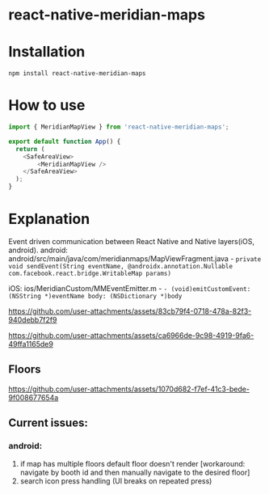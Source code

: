 # react-native-meridian-maps

# Installation
```
npm install react-native-meridian-maps
```

# How to use
```js
import { MeridianMapView } from 'react-native-meridian-maps';

export default function App() {
  return (
    <SafeAreaView>
        <MeridianMapView />
    </SafeAreaView>
  );
}
```

# Explanation
Event driven communication between React Native and Native layers(iOS, android).
android: android/src/main/java/com/meridianmaps/MapViewFragment.java - `private void sendEvent(String eventName, @androidx.annotation.Nullable com.facebook.react.bridge.WritableMap params)`

iOS: ios/MeridianCustom/MMEventEmitter.m - `- (void)emitCustomEvent: (NSString *)eventName body: (NSDictionary *)body`


https://github.com/user-attachments/assets/83cb79f4-0718-478a-82f3-940debb7f2f9


https://github.com/user-attachments/assets/ca6966de-9c98-4919-9fa6-49ffa1165de9 



## Floors

https://github.com/user-attachments/assets/1070d682-f7ef-41c3-bede-9f008677654a

## Current issues:
### android:
1. if map has multiple floors default floor doesn't render [workaround: navigate by booth id and then manually navigate to the desired floor]
2. search icon press handling (UI breaks on repeated press)
